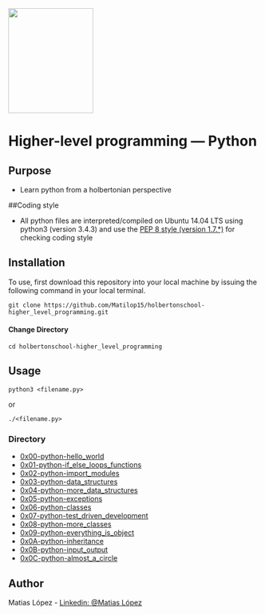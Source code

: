 <img src="https://blog.holbertonschool.com/wp-content/uploads/2020/04/unnamed-2.png" width="170" height="210">

# Higher-level programming ― Python

## Purpose

- Learn python from a holbertonian perspective

##Coding style
- All python files are interpreted/compiled on Ubuntu 14.04 LTS using python3 (version 3.4.3) and use the [PEP 8 style (version 1.7.*)](https://github.com/PyC\QA/pycodestyle) for checking coding style

## Installation
To use, first download  this repository into your local machine by issuing the following command in your local terminal. 
```
git clone https://github.com/Matilop15/holbertonschool-higher_level_programming.git
```

#### Change Directory
```
cd holbertonschool-higher_level_programming
```

## Usage
```
python3 <filename.py>
```
or
```
./<filename.py>
```
### Directory

- [0x00-python-hello_world](https://github.com/Matilop15/holbertonschool-higher_level_programming/tree/master/0x00-python-hello_world)
- [0x01-python-if_else_loops_functions](https://github.com/Matilop15/holbertonschool-higher_level_programming/tree/master/0x01-python-if_else_loops_functions)
- [0x02-python-import_modules](https://github.com/Matilop15/holbertonschool-higher_level_programming/tree/master/0x02-python-import_modules)
- [0x03-python-data_structures](https://github.com/Matilop15/holbertonschool-higher_level_programming/tree/master/0x03-python-data_structures)
- [0x04-python-more_data_structures](https://github.com/Matilop15/holbertonschool-higher_level_programming/tree/master/0x04-python-more_data_structures)
- [0x05-python-exceptions](https://github.com/Matilop15/holbertonschool-higher_level_programming/tree/master/0x05-python-exceptions)
- [0x06-python-classes](https://github.com/Matilop15/holbertonschool-higher_level_programming/tree/master/0x06-python-classes)
- [0x07-python-test_driven_development](https://github.com/Matilop15/holbertonschool-higher_level_programming/tree/master/0x07-python-test_driven_development)
- [0x08-python-more_classes](https://github.com/Matilop15/holbertonschool-higher_level_programming/tree/master/0x08-python-more_classes)
- [0x09-python-everything_is_object](https://github.com/Matilop15/holbertonschool-higher_level_programming/tree/master/0x09-python-everything_is_object)
- [0x0A-python-inheritance](https://github.com/Matilop15/holbertonschool-higher_level_programming/tree/master/0x0A-python-inheritance)
- [0x0B-python-input_output](https://github.com/Matilop15/holbertonschool-higher_level_programming/tree/master/0x0B-python-input_output)
- [0x0C-python-almost_a_circle](https://github.com/Matilop15/holbertonschool-higher_level_programming/tree/master/0x0C-python-almost_a_circle)

## Author
Matias López - [Linkedin: @Matias López](https://uy.linkedin.com/in/matias-l%C3%B3pez-777796194?trk=people-guest_people_search-card)
